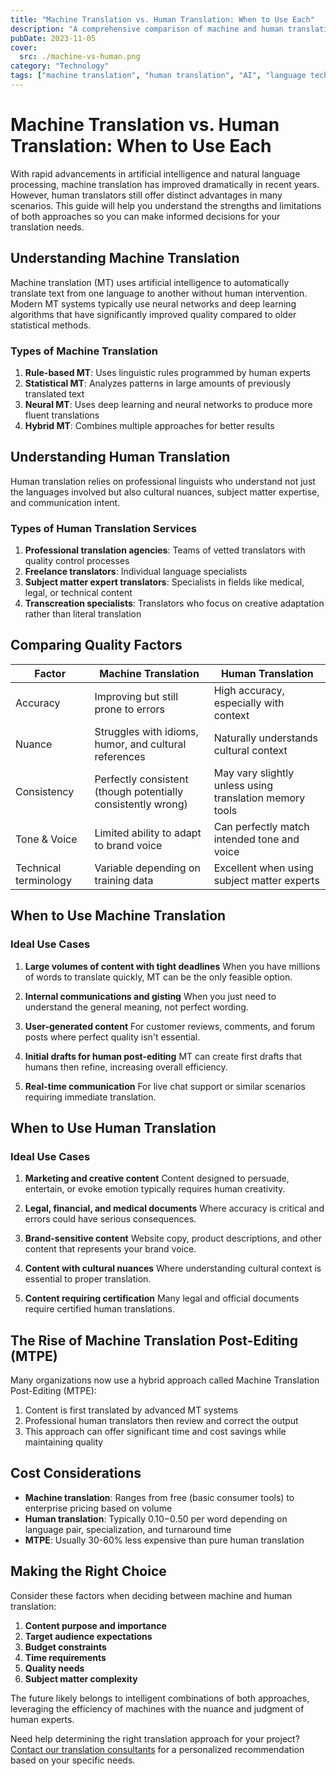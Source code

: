```yaml
---
title: "Machine Translation vs. Human Translation: When to Use Each"
description: "A comprehensive comparison of machine and human translation approaches, helping you choose the right solution for your specific needs."
pubDate: 2023-11-05
cover:
  src: ./machine-vs-human.png
category: "Technology"
tags: ["machine translation", "human translation", "AI", "language technology", "translation quality"]
---
```


# Machine Translation vs. Human Translation: When to Use Each

With rapid advancements in artificial intelligence and natural language processing, machine translation has improved dramatically in recent years. However, human translators still offer distinct advantages in many scenarios. This guide will help you understand the strengths and limitations of both approaches so you can make informed decisions for your translation needs.

## Understanding Machine Translation

Machine translation (MT) uses artificial intelligence to automatically translate text from one language to another without human intervention. Modern MT systems typically use neural networks and deep learning algorithms that have significantly improved quality compared to older statistical methods.

### Types of Machine Translation

1. **Rule-based MT**: Uses linguistic rules programmed by human experts
2. **Statistical MT**: Analyzes patterns in large amounts of previously translated text
3. **Neural MT**: Uses deep learning and neural networks to produce more fluent translations
4. **Hybrid MT**: Combines multiple approaches for better results

## Understanding Human Translation

Human translation relies on professional linguists who understand not just the languages involved but also cultural nuances, subject matter expertise, and communication intent.

### Types of Human Translation Services

1. **Professional translation agencies**: Teams of vetted translators with quality control processes
2. **Freelance translators**: Individual language specialists
3. **Subject matter expert translators**: Specialists in fields like medical, legal, or technical content
4. **Transcreation specialists**: Translators who focus on creative adaptation rather than literal translation

## Comparing Quality Factors

| Factor | Machine Translation | Human Translation |
|--------|---------------------|-------------------|
| Accuracy | Improving but still prone to errors | High accuracy, especially with context |
| Nuance | Struggles with idioms, humor, and cultural references | Naturally understands cultural context |
| Consistency | Perfectly consistent (though potentially consistently wrong) | May vary slightly unless using translation memory tools |
| Tone & Voice | Limited ability to adapt to brand voice | Can perfectly match intended tone and voice |
| Technical terminology | Variable depending on training data | Excellent when using subject matter experts |

## When to Use Machine Translation

### Ideal Use Cases

1. **Large volumes of content with tight deadlines**
   When you have millions of words to translate quickly, MT can be the only feasible option.

2. **Internal communications and gisting**
   When you just need to understand the general meaning, not perfect wording.

3. **User-generated content**
   For customer reviews, comments, and forum posts where perfect quality isn't essential.

4. **Initial drafts for human post-editing**
   MT can create first drafts that humans then refine, increasing overall efficiency.

5. **Real-time communication**
   For live chat support or similar scenarios requiring immediate translation.

## When to Use Human Translation

### Ideal Use Cases

1. **Marketing and creative content**
   Content designed to persuade, entertain, or evoke emotion typically requires human creativity.

2. **Legal, financial, and medical documents**
   Where accuracy is critical and errors could have serious consequences.

3. **Brand-sensitive content**
   Website copy, product descriptions, and other content that represents your brand voice.

4. **Content with cultural nuances**
   Where understanding cultural context is essential to proper translation.

5. **Content requiring certification**
   Many legal and official documents require certified human translations.

## The Rise of Machine Translation Post-Editing (MTPE)

Many organizations now use a hybrid approach called Machine Translation Post-Editing (MTPE):

1. Content is first translated by advanced MT systems
2. Professional human translators then review and correct the output
3. This approach can offer significant time and cost savings while maintaining quality

## Cost Considerations

- **Machine translation**: Ranges from free (basic consumer tools) to enterprise pricing based on volume
- **Human translation**: Typically $0.10-$0.50 per word depending on language pair, specialization, and turnaround time
- **MTPE**: Usually 30-60% less expensive than pure human translation

## Making the Right Choice

Consider these factors when deciding between machine and human translation:

1. **Content purpose and importance**
2. **Target audience expectations**
3. **Budget constraints**
4. **Time requirements**
5. **Quality needs**
6. **Subject matter complexity**

The future likely belongs to intelligent combinations of both approaches, leveraging the efficiency of machines with the nuance and judgment of human experts.

Need help determining the right translation approach for your project? [Contact our translation consultants](/contact) for a personalized recommendation based on your specific needs.